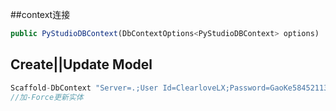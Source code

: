 ##context连接
```javascript
public PyStudioDBContext(DbContextOptions<PyStudioDBContext> options) : base(options) { }
```


## Create||Update Model

```javascript
Scaffold-DbContext "Server=.;User Id=ClearloveLX;Password=GaoKe5845211314;Database=PyStudioDB;" Microsoft.EntityFrameworkCore.SqlServer -OutputDir Models 
//加-Force更新实体
```
